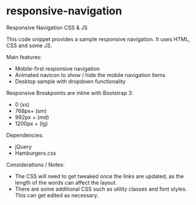 # responsive-navigation
Responsive Navigation CSS & JS

This code snippet provides a sample responsive navigation. It uses HTML, CSS and some JS.

Main features:
- Mobile-first responsive navigation
- Animated navicon to show / hide the mobile navigation items
- Desktop sample with dropdown functionality

Responsive Breakpoints are inline with Bootstrap 3:
- 0 (xs)
- 768px+ (sm)
- 992px + (md)
- 1200px + (lg)

Dependencies:
- jQuery
- Hamburgers.css

Considerations / Notes:
- The CSS will need to get tweaked once the links are updated, as the length of the words can affect the layout.
- There are some additional CSS such as utility classes and font styles. This can get edited as necessary.
